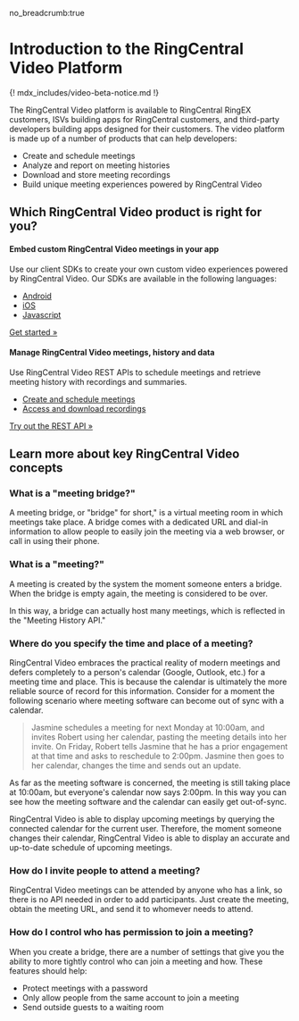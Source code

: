 no_breadcrumb:true

# Introduction to the RingCentral Video Platform

{! mdx_includes/video-beta-notice.md !}

The RingCentral Video platform is available to RingCentral RingEX customers, ISVs building apps for RingCentral customers, and third-party developers building apps designed for their customers. The video platform is made up of a number of products that can help developers:

* Create and schedule meetings
* Analyze and report on meeting histories
* Download and store meeting recordings
* Build unique meeting experiences powered by RingCentral Video

## Which RingCentral Video product is right for you?

<div class="row row-cols-1 row-cols-md-2 mb-3">
  <div class="col">

  <div class="card bg-light h-100">
    <div class="card-body pt-0 pb-0">
      <h4 class="card-title">Embed custom RingCentral Video meetings in your app</h4>
      <p class="card-text">Use our client SDKs to create your own custom video experiences powered by RingCentral Video. Our SDKs are available in the following languages:</p>
      <ul class="pl-0 ml-4">
      <li><a href="./client-sdk/quick-start/#Android" class="card-link">Android</a></li>
      <li><a href="./client-sdk/quick-start/#iOS" class="card-link">iOS</a></li>
      <li><a href="./client-sdk/quick-start/#Javascript" class="card-link">Javascript</a></li>
      </ul>
	  <a class="btn btn-primary mb-3" href="./client-sdk/quick-start">Get started &raquo;</a>
    </div>
  </div>
  
  </div>
  <div class="col">
  
  <div class="card bg-light h-100">
    <div class="card-body pt-0 pb-0">
      <h4 class="card-title">Manage RingCentral Video meetings, history and data</h4>
      <p class="card-text">Use RingCentral Video REST APIs to schedule meetings and retrieve meeting history with recordings and summaries.</p>
      <ul class="pl-0 ml-4">
      <li><a href="./api/create-meetings/" class="card-link">Create and schedule meetings</a></li>
      <li><a href="./api/meeting-history/" class="card-link">Access and download recordings</a></li>
      </ul>
	  <a class="btn btn-primary" href="./api/quick-start/">Try out the REST API &raquo;</a>
    </div>
  </div>

  </div>
</div>

## Learn more about key RingCentral Video concepts

### What is a "meeting bridge?"

A meeting bridge, or "bridge" for short," is a virtual meeting room in which meetings take place. A bridge comes with a dedicated URL and dial-in information to allow people to easily join the meeting via a web browser, or call in using their phone. 

### What is a "meeting?"

A meeting is created by the system the moment someone enters a bridge. When the bridge is empty again, the meeting is considered to be over.

In this way, a bridge can actually host many meetings, which is reflected in the "Meeting History API."

### Where do you specify the time and place of a meeting?

RingCentral Video embraces the practical reality of modern meetings and defers completely to a person's calendar (Google, Outlook, etc.) for a meeting time and place. This is because the calendar is ultimately the more reliable source of record for this information. Consider for a moment the following scenario where meeting software can become out of sync with a calendar.

> Jasmine schedules a meeting for next Monday at 10:00am, and invites Robert using her calendar, pasting the meeting details into her invite. On Friday, Robert tells Jasmine that he has a prior engagement at that time and asks to reschedule to 2:00pm. Jasmine then goes to her calendar, changes the time and sends out an update.

As far as the meeting software is concerned, the meeting is still taking place at 10:00am, but everyone's calendar now says 2:00pm. In this way you can see how the meeting software and the calendar can easily get out-of-sync.

RingCentral Video is able to display upcoming meetings by querying the connected calendar for the current user. Therefore, the moment someone changes their calendar, RingCentral Video is able to display an accurate and up-to-date schedule of upcoming meetings. 

### How do I invite people to attend a meeting?

RingCentral Video meetings can be attended by anyone who has a link, so there is no API needed in order to add participants. Just create the meeting, obtain the meeting URL, and send it to whomever needs to attend. 

### How do I control who has permission to join a meeting?

When you create a bridge, there are a number of settings that give you the ability to more tightly control who can join a meeting and how. These features should help:

* Protect meetings with a password
* Only allow people from the same account to join a meeting
* Send outside guests to a waiting room
